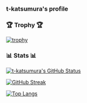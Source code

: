 ### t-katsumura's profile

### :trophy: Trophy :trophy:

[![trophy](https://github-profile-trophy.vercel.app/?username=t-katsumura&no-frame=true&margin-w=10)](https://github.com/t-katsumura)

### :bar_chart: Stats :bar_chart:

[![t-katsumura's GitHub Status](https://github-readme-stats.vercel.app/api?username=t-katsumura&show_icons=true)](https://github.com/t-katsumura)

[![GitHub Streak](http://github-readme-streak-stats.herokuapp.com?user=t-katsumura&theme=tokyonight_duo)](https://github.com/t-katsumura)

[![Top Langs](https://github-readme-stats.vercel.app/api/top-langs/?username=t-katsumura&show_icons=true&langs_count=8&layout=compact)](https://github.com/t-katsumura)
